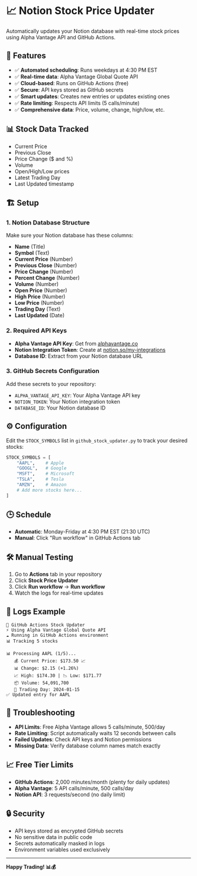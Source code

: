 # 📈 Notion Stock Price Updater

Automatically updates your Notion database with real-time stock prices using Alpha Vantage API and GitHub Actions.

## 🚀 Features

- ✅ **Automated scheduling**: Runs weekdays at 4:30 PM EST
- ✅ **Real-time data**: Alpha Vantage Global Quote API
- ✅ **Cloud-based**: Runs on GitHub Actions (free)
- ✅ **Secure**: API keys stored as GitHub secrets
- ✅ **Smart updates**: Creates new entries or updates existing ones
- ✅ **Rate limiting**: Respects API limits (5 calls/minute)
- ✅ **Comprehensive data**: Price, volume, change, high/low, etc.

## 📊 Stock Data Tracked

- Current Price
- Previous Close
- Price Change ($ and %)
- Volume
- Open/High/Low prices
- Latest Trading Day
- Last Updated timestamp

## 🏗️ Setup

### 1. Notion Database Structure

Make sure your Notion database has these columns:
- **Name** (Title)
- **Symbol** (Text)
- **Current Price** (Number)
- **Previous Close** (Number)
- **Price Change** (Number)
- **Percent Change** (Number)
- **Volume** (Number)
- **Open Price** (Number)
- **High Price** (Number)
- **Low Price** (Number)
- **Trading Day** (Text)
- **Last Updated** (Date)

### 2. Required API Keys

- **Alpha Vantage API Key**: Get from [alphavantage.co](https://www.alphavantage.co/support/#api-key)
- **Notion Integration Token**: Create at [notion.so/my-integrations](https://www.notion.so/my-integrations)
- **Database ID**: Extract from your Notion database URL

### 3. GitHub Secrets Configuration

Add these secrets to your repository:
- `ALPHA_VANTAGE_API_KEY`: Your Alpha Vantage API key
- `NOTION_TOKEN`: Your Notion integration token
- `DATABASE_ID`: Your Notion database ID

## ⚙️ Configuration

Edit the `STOCK_SYMBOLS` list in `github_stock_updater.py` to track your desired stocks:

```python
STOCK_SYMBOLS = [
    "AAPL",    # Apple
    "GOOGL",   # Google
    "MSFT",    # Microsoft
    "TSLA",    # Tesla
    "AMZN",    # Amazon
    # Add more stocks here...
]
```

## 🕒 Schedule

- **Automatic**: Monday-Friday at 4:30 PM EST (21:30 UTC)
- **Manual**: Click "Run workflow" in GitHub Actions tab

## 🛠️ Manual Testing

1. Go to **Actions** tab in your repository
2. Click **Stock Price Updater**
3. Click **Run workflow** → **Run workflow**
4. Watch the logs for real-time updates

## 📝 Logs Example

```
🤖 GitHub Actions Stock Updater
⚡ Using Alpha Vantage Global Quote API
☁️ Running in GitHub Actions environment
📊 Tracking 5 stocks

📊 Processing AAPL (1/5)...
   💰 Current Price: $173.50 📈
   📊 Change: $2.15 (+1.26%)
   📈 High: $174.30 | 📉 Low: $171.77
   📦 Volume: 54,091,700
   📅 Trading Day: 2024-01-15
✅ Updated entry for AAPL
```

## 🔧 Troubleshooting

- **API Limits**: Free Alpha Vantage allows 5 calls/minute, 500/day
- **Rate Limiting**: Script automatically waits 12 seconds between calls
- **Failed Updates**: Check API keys and Notion permissions
- **Missing Data**: Verify database column names match exactly

## 📈 Free Tier Limits

- **GitHub Actions**: 2,000 minutes/month (plenty for daily updates)
- **Alpha Vantage**: 5 API calls/minute, 500 calls/day
- **Notion API**: 3 requests/second (no daily limit)

## 🔒 Security

- API keys stored as encrypted GitHub secrets
- No sensitive data in public code
- Secrets automatically masked in logs
- Environment variables used exclusively

---

**Happy Trading! 📊💰**